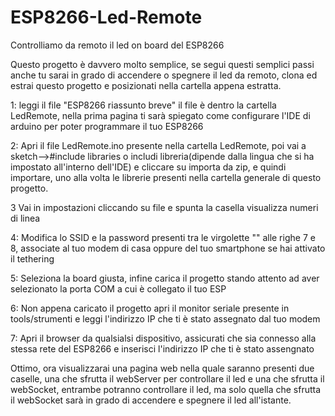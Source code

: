 # ESP8266-Led-Remote
Controlliamo da remoto il led on board del ESP8266

Questo progetto è davvero molto semplice, se segui questi semplici passi anche tu sarai in grado di accendere o spegnere il led da remoto, clona ed estrai questo progetto e posizionati nella cartella appena estratta.

1: leggi il file "ESP8266 riassunto breve" il file è dentro la cartella LedRemote, nella prima pagina ti sarà spiegato come configurare l'IDE di arduino per poter programmare il tuo ESP8266

2: Apri il file LedRemote.ino presente nella cartella LedRemote, poi vai a sketch-->#include libraries o includi libreria(dipende dalla lingua che si ha impostato all'interno dell'IDE) e cliccare su importa da zip, e quindi importare, uno alla volta le librerie presenti nella cartella generale di questo progetto.

3 Vai in impostazioni cliccando su file e spunta la casella visualizza numeri di linea

4: Modifica lo SSID  e la password presenti tra le virgolette "" alle righe 7 e 8, associate al tuo modem di casa oppure del tuo smartphone se hai attivato il tethering

5: Seleziona la board giusta, infine carica il progetto stando attento ad aver selezionato la porta COM a cui è collegato il tuo ESP

6: Non appena caricato il progetto apri il monitor seriale presente in tools/strumenti e leggi l'indirizzo IP che ti è stato assegnato dal tuo modem

7: Apri il browser da qualsialsi dispositivo, assicurati che sia connesso alla stessa rete del ESP8266 e inserisci l'indirizzo IP che ti è stato assengnato

Ottimo, ora visualizzarai una pagina web nella quale saranno presenti due caselle, una che sfrutta il webServer per controllare il led e una che sfrutta il webSocket, entrambe potranno controllare il led, ma solo quella che sfrutta il webSocket sarà in grado di accendere e spegnere il led all'istante.
